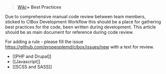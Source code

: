 > [Wiki](Home) ▸ **Best Practices**

Due to comprehensive manual code review between team members, sticked to CIBox Development Workflow this should be a place for gathering best practices for the code, been written during development.
This article should be as main document for reference during code review.

For adding a rule - please fill the issue https://github.com/propeoplemd/cibox/issues/new with a text for review.

* [[PHP and Drupal]]
* [[Javascript]]
* [[SCSS and SASS]]

